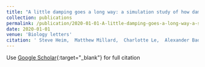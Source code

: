 ```yaml
---
title: "A little damping goes a long way: a simulation study of how damping influences task-level stability in running"
collection: publications
permalink: /publication/2020-01-01-A-little-damping-goes-a-long-way-a-simulation-study-of-how-damping-influences-task-level-stability-in-running
date: 2020-01-01
venue: 'Biology letters'
citation: ' Steve Heim,  Matthew Millard,  Charlotte Le,  Alexander Badri-Spr{\&quot;o}witz, &quot;A little damping goes a long way: a simulation study of how damping influences task-level stability in running.&quot; Biology letters, 2020.'
---
```

Use [Google Scholar](https://scholar.google.com/scholar?q=A+little+damping+goes+a+long+way:+a+simulation+study+of+how+damping+influences+task+level+stability+in+running){:target="_blank"} for full citation